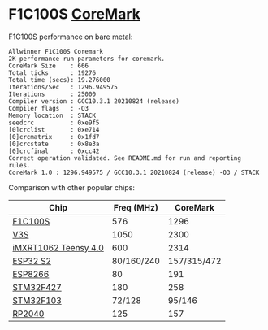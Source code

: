 # F1C100S [CoreMark](https://www.eembc.org/coremark/)

F1C100S performance on bare metal:
```
Allwinner F1C100S Coremark
2K performance run parameters for coremark.
CoreMark Size    : 666
Total ticks      : 19276
Total time (secs): 19.276000
Iterations/Sec   : 1296.949575
Iterations       : 25000
Compiler version : GCC10.3.1 20210824 (release)
Compiler flags   : -O3
Memory location  : STACK
seedcrc          : 0xe9f5
[0]crclist       : 0xe714
[0]crcmatrix     : 0x1fd7
[0]crcstate      : 0x8e3a
[0]crcfinal      : 0xcc42
Correct operation validated. See README.md for run and reporting rules.
CoreMark 1.0 : 1296.949575 / GCC10.3.1 20210824 (release) -O3 / STACK
```
Comparison with other popular chips:

| Chip                                                                  | Freq (MHz) | CoreMark    |
|-----------------------------------------------------------------------|------------|-------------|
| [F1C100S](./)                                                         | 576        | 1296        |
| [V3S](./)                                                             | 1050       | 2300        |
| [iMXRT1062 Teensy 4.0](https://www.pjrc.com/store/teensy40_pins.html) | 600        | 2314        |
| [ESP32 S2](https://github.com/ochrin/coremark)                        | 80/160/240 | 157/315/472 |
| [ESP8266](https://github.com/ochrin/coremark)                         | 80         | 191         |
| [STM32F427](https://github.com/hacklabos/CoremarkPlatform)            | 180        | 258         |
| [STM32F103](https://github.com/hacklabos/CoremarkPlatform)            | 72/128     | 95/146      |
| [RP2040](https://github.com/nickfox-taterli/pico-coremark)            | 125        | 157         |
